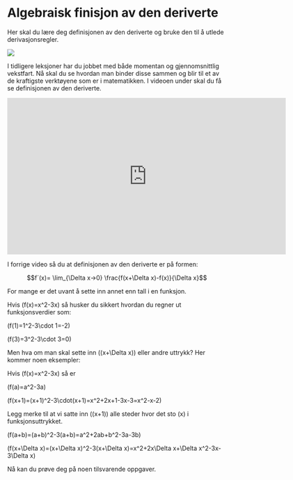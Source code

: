 # Algebraisk finisjon av den deriverte


Her skal du lære deg definisjonen av den deriverte og bruke den til å utlede derivasjonsregler.

![](/bilder/defderiverte.jpg)

I tidligere leksjoner har du jobbet med både momentan og gjennomsnittlig vekstfart. Nå skal du se hvordan man binder disse sammen og blir til et av de kraftigste verktøyene som er i matematikken. I videoen under skal du få se definisjonen av den deriverte.

<iframe src="https://players.brightcove.net/4806596774001/BkLm8fT_default/index.html?videoId=6091703611001" height="360" width="640" allowfullscreen="" frameborder="0"></iframe>

I forrige video så du at definisjonen av den deriverte er på formen:

$$f´(x)= \lim_{\Delta x->0} \frac{f(x+\Delta x)-f(x)}{\Delta x}$$

For mange er det uvant å sette inn annet enn tall i en funksjon.

Hvis \(f(x)=x^2-3x\) så husker du sikkert hvordan du regner ut funksjonsverdier som:

\(f(1)=1^2-3\cdot 1=-2\)

 \(f(3)=3^2-3\cdot 3=0\)

Men hva om man skal sette inn \((x+\Delta x)\) eller andre uttrykk? Her kommer noen eksempler:

Hvis \(f(x)=x^2-3x\) så er

\(f(a)=a^2-3a\)

\(f(x+1)=(x+1)^2-3\cdot(x+1)=x^2+2x+1-3x-3=x^2-x-2\)

Legg merke til at vi satte inn \((x+1)\) alle steder hvor det sto \(x\) i funksjonsuttrykket.

\(f(a+b)=(a+b)^2-3(a+b)=a^2+2ab+b^2-3a-3b\)

\(f(x+\Delta x)=(x+\Delta x)^2-3(x+\Delta x)=x^2+2x\Delta x+\Delta x^2-3x-3\Delta x\)

Nå kan du prøve deg på noen tilsvarende oppgaver.